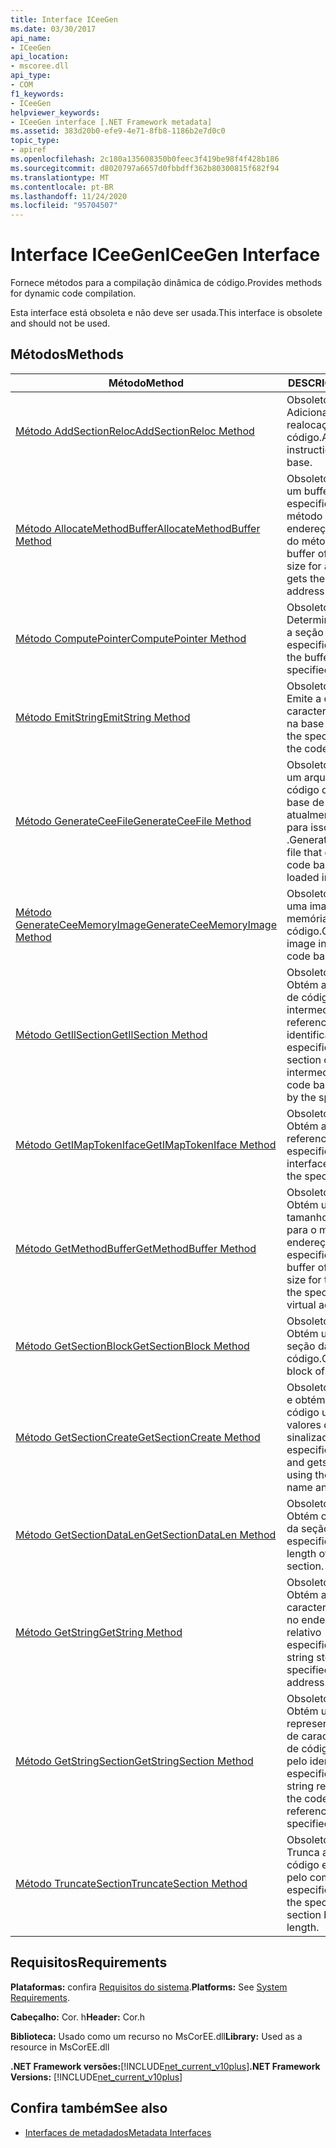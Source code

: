 ```yaml
---
title: Interface ICeeGen
ms.date: 03/30/2017
api_name:
- ICeeGen
api_location:
- mscoree.dll
api_type:
- COM
f1_keywords:
- ICeeGen
helpviewer_keywords:
- ICeeGen interface [.NET Framework metadata]
ms.assetid: 383d20b0-efe9-4e71-8fb8-1186b2e7d0c0
topic_type:
- apiref
ms.openlocfilehash: 2c180a135608350b0feec3f419be98f4f428b186
ms.sourcegitcommit: d8020797a6657d0fbbdff362b80300815f682f94
ms.translationtype: MT
ms.contentlocale: pt-BR
ms.lasthandoff: 11/24/2020
ms.locfileid: "95704507"
---
```

# <a name="iceegen-interface"></a><span data-ttu-id="5bca7-102">Interface ICeeGen</span><span class="sxs-lookup"><span data-stu-id="5bca7-102">ICeeGen Interface</span></span>

<span data-ttu-id="5bca7-103">Fornece métodos para a compilação dinâmica de código.</span><span class="sxs-lookup"><span data-stu-id="5bca7-103">Provides methods for dynamic code compilation.</span></span>  
  
 <span data-ttu-id="5bca7-104">Esta interface está obsoleta e não deve ser usada.</span><span class="sxs-lookup"><span data-stu-id="5bca7-104">This interface is obsolete and should not be used.</span></span>  
  
## <a name="methods"></a><span data-ttu-id="5bca7-105">Métodos</span><span class="sxs-lookup"><span data-stu-id="5bca7-105">Methods</span></span>  
  
|<span data-ttu-id="5bca7-106">Método</span><span class="sxs-lookup"><span data-stu-id="5bca7-106">Method</span></span>|<span data-ttu-id="5bca7-107">DESCRIÇÃO</span><span class="sxs-lookup"><span data-stu-id="5bca7-107">Description</span></span>|  
|------------|-----------------|  
|[<span data-ttu-id="5bca7-108">Método AddSectionReloc</span><span class="sxs-lookup"><span data-stu-id="5bca7-108">AddSectionReloc Method</span></span>](iceegen-addsectionreloc-method.md)|<span data-ttu-id="5bca7-109">Obsoleto.</span><span class="sxs-lookup"><span data-stu-id="5bca7-109">Obsolete.</span></span> <span data-ttu-id="5bca7-110">Adiciona uma instrução. realocação à base de código.</span><span class="sxs-lookup"><span data-stu-id="5bca7-110">Adds a .reloc instruction to the code base.</span></span>|  
|[<span data-ttu-id="5bca7-111">Método AllocateMethodBuffer</span><span class="sxs-lookup"><span data-stu-id="5bca7-111">AllocateMethodBuffer Method</span></span>](iceegen-allocatemethodbuffer-method.md)|<span data-ttu-id="5bca7-112">Obsoleto.</span><span class="sxs-lookup"><span data-stu-id="5bca7-112">Obsolete.</span></span> <span data-ttu-id="5bca7-113">Cria um buffer do tamanho especificado para um método e Obtém o endereço virtual relativo do método.</span><span class="sxs-lookup"><span data-stu-id="5bca7-113">Creates a buffer of the specified size for a method, and gets the relative virtual address of the method.</span></span>|  
|[<span data-ttu-id="5bca7-114">Método ComputePointer</span><span class="sxs-lookup"><span data-stu-id="5bca7-114">ComputePointer Method</span></span>](iceegen-computepointer-method.md)|<span data-ttu-id="5bca7-115">Obsoleto.</span><span class="sxs-lookup"><span data-stu-id="5bca7-115">Obsolete.</span></span> <span data-ttu-id="5bca7-116">Determina o buffer para a seção de código especificada.</span><span class="sxs-lookup"><span data-stu-id="5bca7-116">Determines the buffer for the specified code section.</span></span>|  
|[<span data-ttu-id="5bca7-117">Método EmitString</span><span class="sxs-lookup"><span data-stu-id="5bca7-117">EmitString Method</span></span>](iceegen-emitstring-method.md)|<span data-ttu-id="5bca7-118">Obsoleto.</span><span class="sxs-lookup"><span data-stu-id="5bca7-118">Obsolete.</span></span> <span data-ttu-id="5bca7-119">Emite a cadeia de caracteres especificada na base de código.</span><span class="sxs-lookup"><span data-stu-id="5bca7-119">Emits the specified string into the code base.</span></span>|  
|[<span data-ttu-id="5bca7-120">Método GenerateCeeFile</span><span class="sxs-lookup"><span data-stu-id="5bca7-120">GenerateCeeFile Method</span></span>](iceegen-generateceefile-method.md)|<span data-ttu-id="5bca7-121">Obsoleto.</span><span class="sxs-lookup"><span data-stu-id="5bca7-121">Obsolete.</span></span> <span data-ttu-id="5bca7-122">Gera um arquivo de base de código que contém a base de código atualmente carregada para isso `ICeeGen` .</span><span class="sxs-lookup"><span data-stu-id="5bca7-122">Generates a code-base file that contains the code base currently loaded into this `ICeeGen`.</span></span>|  
|[<span data-ttu-id="5bca7-123">Método GenerateCeeMemoryImage</span><span class="sxs-lookup"><span data-stu-id="5bca7-123">GenerateCeeMemoryImage Method</span></span>](iceegen-generateceememoryimage-method.md)|<span data-ttu-id="5bca7-124">Obsoleto.</span><span class="sxs-lookup"><span data-stu-id="5bca7-124">Obsolete.</span></span> <span data-ttu-id="5bca7-125">Gera uma imagem na memória para a base de código.</span><span class="sxs-lookup"><span data-stu-id="5bca7-125">Generates an image in memory for the code base.</span></span>|  
|[<span data-ttu-id="5bca7-126">Método GetIlSection</span><span class="sxs-lookup"><span data-stu-id="5bca7-126">GetIlSection Method</span></span>](iceegen-getilsection-method.md)|<span data-ttu-id="5bca7-127">Obsoleto.</span><span class="sxs-lookup"><span data-stu-id="5bca7-127">Obsolete.</span></span> <span data-ttu-id="5bca7-128">Obtém a seção da base de código de linguagem intermediária referenciada pelo identificador especificado.</span><span class="sxs-lookup"><span data-stu-id="5bca7-128">Gets the section of the intermediate language code base referenced by the specified handle.</span></span>|  
|[<span data-ttu-id="5bca7-129">Método GetIMapTokenIface</span><span class="sxs-lookup"><span data-stu-id="5bca7-129">GetIMapTokenIface Method</span></span>](iceegen-getimaptokeniface-method.md)|<span data-ttu-id="5bca7-130">Obsoleto.</span><span class="sxs-lookup"><span data-stu-id="5bca7-130">Obsolete.</span></span> <span data-ttu-id="5bca7-131">Obtém a interface referenciada pelo token especificado.</span><span class="sxs-lookup"><span data-stu-id="5bca7-131">Gets the interface referenced by the specified token.</span></span>|  
|[<span data-ttu-id="5bca7-132">Método GetMethodBuffer</span><span class="sxs-lookup"><span data-stu-id="5bca7-132">GetMethodBuffer Method</span></span>](iceegen-getmethodbuffer-method.md)|<span data-ttu-id="5bca7-133">Obsoleto.</span><span class="sxs-lookup"><span data-stu-id="5bca7-133">Obsolete.</span></span> <span data-ttu-id="5bca7-134">Obtém um buffer do tamanho apropriado para o método no endereço virtual relativo especificado.</span><span class="sxs-lookup"><span data-stu-id="5bca7-134">Gets a buffer of the appropriate size for the method at the specified relative virtual address.</span></span>|  
|[<span data-ttu-id="5bca7-135">Método GetSectionBlock</span><span class="sxs-lookup"><span data-stu-id="5bca7-135">GetSectionBlock Method</span></span>](iceegen-getsectionblock-method.md)|<span data-ttu-id="5bca7-136">Obsoleto.</span><span class="sxs-lookup"><span data-stu-id="5bca7-136">Obsolete.</span></span> <span data-ttu-id="5bca7-137">Obtém um bloco de seção da base de código.</span><span class="sxs-lookup"><span data-stu-id="5bca7-137">Gets a section block of the code base.</span></span>|  
|[<span data-ttu-id="5bca7-138">Método GetSectionCreate</span><span class="sxs-lookup"><span data-stu-id="5bca7-138">GetSectionCreate Method</span></span>](iceegen-getsectioncreate-method.md)|<span data-ttu-id="5bca7-139">Obsoleto.</span><span class="sxs-lookup"><span data-stu-id="5bca7-139">Obsolete.</span></span> <span data-ttu-id="5bca7-140">Gera e obtém uma seção de código usando os valores de nome e sinalizador especificados.</span><span class="sxs-lookup"><span data-stu-id="5bca7-140">Generates and gets a code section using the specified name and flag values.</span></span>|  
|[<span data-ttu-id="5bca7-141">Método GetSectionDataLen</span><span class="sxs-lookup"><span data-stu-id="5bca7-141">GetSectionDataLen Method</span></span>](iceegen-getsectiondatalen-method.md)|<span data-ttu-id="5bca7-142">Obsoleto.</span><span class="sxs-lookup"><span data-stu-id="5bca7-142">Obsolete.</span></span> <span data-ttu-id="5bca7-143">Obtém o comprimento da seção especificada.</span><span class="sxs-lookup"><span data-stu-id="5bca7-143">Gets the length of the specified section.</span></span>|  
|[<span data-ttu-id="5bca7-144">Método GetString</span><span class="sxs-lookup"><span data-stu-id="5bca7-144">GetString Method</span></span>](iceegen-getstring-method.md)|<span data-ttu-id="5bca7-145">Obsoleto.</span><span class="sxs-lookup"><span data-stu-id="5bca7-145">Obsolete.</span></span> <span data-ttu-id="5bca7-146">Obtém a cadeia de caracteres armazenada no endereço virtual relativo especificado.</span><span class="sxs-lookup"><span data-stu-id="5bca7-146">Gets the string stored at the specified relative virtual address.</span></span>|  
|[<span data-ttu-id="5bca7-147">Método GetStringSection</span><span class="sxs-lookup"><span data-stu-id="5bca7-147">GetStringSection Method</span></span>](iceegen-getstringsection-method.md)|<span data-ttu-id="5bca7-148">Obsoleto.</span><span class="sxs-lookup"><span data-stu-id="5bca7-148">Obsolete.</span></span> <span data-ttu-id="5bca7-149">Obtém uma representação de cadeia de caracteres da seção de código referenciada pelo identificador especificado.</span><span class="sxs-lookup"><span data-stu-id="5bca7-149">Gets a string representation of the code section referenced by the specified handle.</span></span>|  
|[<span data-ttu-id="5bca7-150">Método TruncateSection</span><span class="sxs-lookup"><span data-stu-id="5bca7-150">TruncateSection Method</span></span>](iceegen-truncatesection-method.md)|<span data-ttu-id="5bca7-151">Obsoleto.</span><span class="sxs-lookup"><span data-stu-id="5bca7-151">Obsolete.</span></span> <span data-ttu-id="5bca7-152">Trunca a seção de código especificada pelo comprimento especificado.</span><span class="sxs-lookup"><span data-stu-id="5bca7-152">Truncates the specified code section by the specified length.</span></span>|  
  
## <a name="requirements"></a><span data-ttu-id="5bca7-153">Requisitos</span><span class="sxs-lookup"><span data-stu-id="5bca7-153">Requirements</span></span>  

 <span data-ttu-id="5bca7-154">**Plataformas:** confira [Requisitos do sistema](../../get-started/system-requirements.md).</span><span class="sxs-lookup"><span data-stu-id="5bca7-154">**Platforms:** See [System Requirements](../../get-started/system-requirements.md).</span></span>  
  
 <span data-ttu-id="5bca7-155">**Cabeçalho:** Cor. h</span><span class="sxs-lookup"><span data-stu-id="5bca7-155">**Header:** Cor.h</span></span>  
  
 <span data-ttu-id="5bca7-156">**Biblioteca:** Usado como um recurso no MsCorEE.dll</span><span class="sxs-lookup"><span data-stu-id="5bca7-156">**Library:** Used as a resource in MsCorEE.dll</span></span>  
  
 <span data-ttu-id="5bca7-157">**.NET Framework versões:**[!INCLUDE[net_current_v10plus](../../../../includes/net-current-v10plus-md.md)]</span><span class="sxs-lookup"><span data-stu-id="5bca7-157">**.NET Framework Versions:** [!INCLUDE[net_current_v10plus](../../../../includes/net-current-v10plus-md.md)]</span></span>  
  
## <a name="see-also"></a><span data-ttu-id="5bca7-158">Confira também</span><span class="sxs-lookup"><span data-stu-id="5bca7-158">See also</span></span>

- [<span data-ttu-id="5bca7-159">Interfaces de metadados</span><span class="sxs-lookup"><span data-stu-id="5bca7-159">Metadata Interfaces</span></span>](metadata-interfaces.md)
